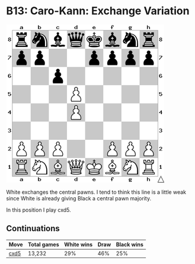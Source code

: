 # B13: Caro-Kann: Exchange Variation

![Position](position.png)

White exchanges the central pawns. I tend to think this line is a little weak
since White is already giving Black a central pawn majority.

In this position I play cxd5.

## Continuations

Move                  | Total games | White wins | Draw | Black wins
----------------------|-------------|------------|------|-----------
[cxd5](cxd5/index.md) | 13,232      | 29%        | 46%  | 25%
